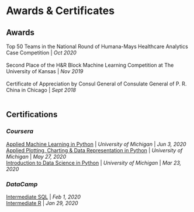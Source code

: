 # Awards & Certificates <br/>

## Awards
Top 50 Teams in the National Round of Humana-Mays Healthcare Analytics Case Competition | *Oct 2020*<br/> 
<br/>
Second Place of the H&R Block Machine Learning Competition at The University of Kansas | *Nov 2019*<br/>
<br/>
Certificate of Appreciation by Consul General of Consulate General of P. R. China in Chicago | *Sept 2018*<br/>
<br/>

## Certifications
### *Coursera*
[Applied Machine Learning in Python](https://www.coursera.org/account/accomplishments/certificate/QND2LKZC9Q9M) | *University of Michigan* | *Jun 3, 2020*<br />
[Applied Plotting, Charting & Data Representation in Python](https://www.coursera.org/account/accomplishments/certificate/J9FWMZMDPSRP) | *University of Michigan* | *May 27, 2020* <br />
[Introduction to Data Science in Python](https://www.coursera.org/account/accomplishments/certificate/CMHDALHFR5JS) | *University of Michigan* | *Mar 23, 2020* <br />
### *DataCamp*
[Intermediate SQL](https://www.datacamp.com/statement-of-accomplishment/course/cbff88d7e6a18fafd35d9771c9a530dd139120f7) | *Feb 1, 2020*<br/>
[Intermediate R](https://www.datacamp.com/statement-of-accomplishment/course/a8d348f47178e9022508e287a52b5e684975c91c) | *Jan 29, 2020*<br/>
